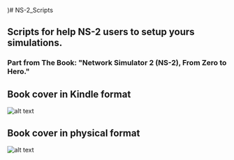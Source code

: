 )# NS-2_Scripts
## Scripts for help NS-2 users to setup yours simulations.
### Part from The Book: "Network Simulator 2 (NS-2), From Zero to Hero."
## Book cover in Kindle format
![alt text](https://github.com/dioxfile/NS-2_Scripts/blob/master/Capa_Kindle.png)
## Book cover in physical format
![alt text](https://github.com/dioxfile/NS-2_Scripts/blob/master/Capa_physical.jpg)
